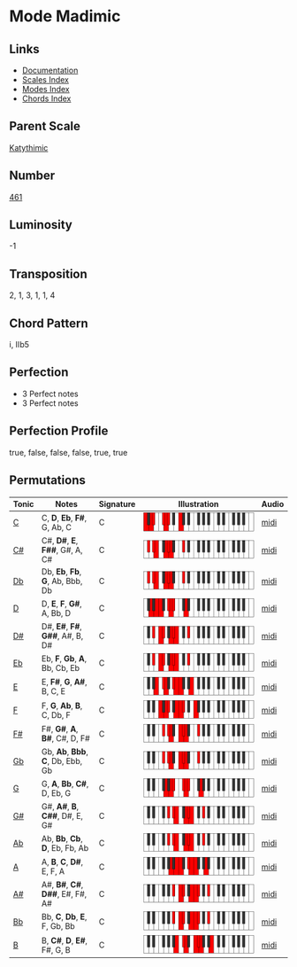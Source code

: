# Mode Madimic

## Links

- [Documentation](README.md)
- [Scales Index](Scales.md)
- [Modes Index](Modes.md)
- [Chords Index](Chords.md)

## Parent Scale

[Katythimic](ScaleKatythimic.md)

## Number

[461](https://ianring.com/musictheory/scales/461)

## Luminosity

-1

## Transposition

2, 1, 3, 1, 1, 4

## Chord Pattern

i, IIb5

## Perfection

- 3 Perfect notes
- 3 Perfect notes

## Perfection Profile

true, false, false, false, true, true

## Permutations

| Tonic | Notes | Signature | Illustration | Audio |
|-------|-------|-----------|--------------|-------|
| [C](ModeCNaturalMadimic.md) | C, **D**, **Eb**, **F#**, G, Ab, C | C | ![CNaturalMadimic](ModeCNaturalMadimic.png) | [midi](https://github.com/edipermadi/music/blob/main/docs/ModeCNaturalMadimic.mid?raw=true) |
| [C#](ModeCSharpMadimic.md) | C#, **D#**, **E**, **F##**, G#, A, C# | C | ![CSharpMadimic](ModeCSharpMadimic.png) | [midi](https://github.com/edipermadi/music/blob/main/docs/ModeCSharpMadimic.mid?raw=true) |
| [Db](ModeDFlatMadimic.md) | Db, **Eb**, **Fb**, **G**, Ab, Bbb, Db | C | ![DFlatMadimic](ModeDFlatMadimic.png) | [midi](https://github.com/edipermadi/music/blob/main/docs/ModeDFlatMadimic.mid?raw=true) |
| [D](ModeDNaturalMadimic.md) | D, **E**, **F**, **G#**, A, Bb, D | C | ![DNaturalMadimic](ModeDNaturalMadimic.png) | [midi](https://github.com/edipermadi/music/blob/main/docs/ModeDNaturalMadimic.mid?raw=true) |
| [D#](ModeDSharpMadimic.md) | D#, **E#**, **F#**, **G##**, A#, B, D# | C | ![DSharpMadimic](ModeDSharpMadimic.png) | [midi](https://github.com/edipermadi/music/blob/main/docs/ModeDSharpMadimic.mid?raw=true) |
| [Eb](ModeEFlatMadimic.md) | Eb, **F**, **Gb**, **A**, Bb, Cb, Eb | C | ![EFlatMadimic](ModeEFlatMadimic.png) | [midi](https://github.com/edipermadi/music/blob/main/docs/ModeEFlatMadimic.mid?raw=true) |
| [E](ModeENaturalMadimic.md) | E, **F#**, **G**, **A#**, B, C, E | C | ![ENaturalMadimic](ModeENaturalMadimic.png) | [midi](https://github.com/edipermadi/music/blob/main/docs/ModeENaturalMadimic.mid?raw=true) |
| [F](ModeFNaturalMadimic.md) | F, **G**, **Ab**, **B**, C, Db, F | C | ![FNaturalMadimic](ModeFNaturalMadimic.png) | [midi](https://github.com/edipermadi/music/blob/main/docs/ModeFNaturalMadimic.mid?raw=true) |
| [F#](ModeFSharpMadimic.md) | F#, **G#**, **A**, **B#**, C#, D, F# | C | ![FSharpMadimic](ModeFSharpMadimic.png) | [midi](https://github.com/edipermadi/music/blob/main/docs/ModeFSharpMadimic.mid?raw=true) |
| [Gb](ModeGFlatMadimic.md) | Gb, **Ab**, **Bbb**, **C**, Db, Ebb, Gb | C | ![GFlatMadimic](ModeGFlatMadimic.png) | [midi](https://github.com/edipermadi/music/blob/main/docs/ModeGFlatMadimic.mid?raw=true) |
| [G](ModeGNaturalMadimic.md) | G, **A**, **Bb**, **C#**, D, Eb, G | C | ![GNaturalMadimic](ModeGNaturalMadimic.png) | [midi](https://github.com/edipermadi/music/blob/main/docs/ModeGNaturalMadimic.mid?raw=true) |
| [G#](ModeGSharpMadimic.md) | G#, **A#**, **B**, **C##**, D#, E, G# | C | ![GSharpMadimic](ModeGSharpMadimic.png) | [midi](https://github.com/edipermadi/music/blob/main/docs/ModeGSharpMadimic.mid?raw=true) |
| [Ab](ModeAFlatMadimic.md) | Ab, **Bb**, **Cb**, **D**, Eb, Fb, Ab | C | ![AFlatMadimic](ModeAFlatMadimic.png) | [midi](https://github.com/edipermadi/music/blob/main/docs/ModeAFlatMadimic.mid?raw=true) |
| [A](ModeANaturalMadimic.md) | A, **B**, **C**, **D#**, E, F, A | C | ![ANaturalMadimic](ModeANaturalMadimic.png) | [midi](https://github.com/edipermadi/music/blob/main/docs/ModeANaturalMadimic.mid?raw=true) |
| [A#](ModeASharpMadimic.md) | A#, **B#**, **C#**, **D##**, E#, F#, A# | C | ![ASharpMadimic](ModeASharpMadimic.png) | [midi](https://github.com/edipermadi/music/blob/main/docs/ModeASharpMadimic.mid?raw=true) |
| [Bb](ModeBFlatMadimic.md) | Bb, **C**, **Db**, **E**, F, Gb, Bb | C | ![BFlatMadimic](ModeBFlatMadimic.png) | [midi](https://github.com/edipermadi/music/blob/main/docs/ModeBFlatMadimic.mid?raw=true) |
| [B](ModeBNaturalMadimic.md) | B, **C#**, **D**, **E#**, F#, G, B | C | ![BNaturalMadimic](ModeBNaturalMadimic.png) | [midi](https://github.com/edipermadi/music/blob/main/docs/ModeBNaturalMadimic.mid?raw=true) |
